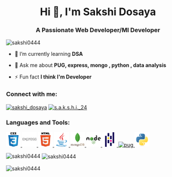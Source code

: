 <h1 align="center">Hi 👋, I'm Sakshi Dosaya</h1>
<h3 align="center">A Passionate Web Developer/Ml Developer</h3>

<p align="left"> <img src="https://komarev.com/ghpvc/?username=sakshi0444&label=Profile%20views&color=0e75b6&style=flat" alt="sakshi0444" /> </p>

- 🌱 I’m currently learning **DSA**

- 💬 Ask me about **PUG, express, mongo , python , data analysis**

- ⚡ Fun fact **I think I'm Developer**

<h3 align="left">Connect with me:</h3>
<p align="left">
<a href="https://twitter.com/sakshi_dosaya" target="blank"><img align="center" src="https://raw.githubusercontent.com/rahuldkjain/github-profile-readme-generator/master/src/images/icons/Social/twitter.svg" alt="sakshi_dosaya" height="30" width="40" /></a>
<a href="https://instagram.com/s.a.k.s.h.i._24" target="blank"><img align="center" src="https://raw.githubusercontent.com/rahuldkjain/github-profile-readme-generator/master/src/images/icons/Social/instagram.svg" alt="s.a.k.s.h.i._24" height="30" width="40" /></a>
</p>

<h3 align="left">Languages and Tools:</h3>
<p align="left"> <a href="https://www.w3schools.com/css/" target="_blank" rel="noreferrer"> <img src="https://raw.githubusercontent.com/devicons/devicon/master/icons/css3/css3-original-wordmark.svg" alt="css3" width="40" height="40"/> </a> <a href="https://expressjs.com" target="_blank" rel="noreferrer"> <img src="https://raw.githubusercontent.com/devicons/devicon/master/icons/express/express-original-wordmark.svg" alt="express" width="40" height="40"/> </a> <a href="https://www.w3.org/html/" target="_blank" rel="noreferrer"> <img src="https://raw.githubusercontent.com/devicons/devicon/master/icons/html5/html5-original-wordmark.svg" alt="html5" width="40" height="40"/> </a> <a href="https://www.java.com" target="_blank" rel="noreferrer"> <img src="https://raw.githubusercontent.com/devicons/devicon/master/icons/java/java-original.svg" alt="java" width="40" height="40"/> </a> <a href="https://www.mongodb.com/" target="_blank" rel="noreferrer"> <img src="https://raw.githubusercontent.com/devicons/devicon/master/icons/mongodb/mongodb-original-wordmark.svg" alt="mongodb" width="40" height="40"/> </a> <a href="https://nodejs.org" target="_blank" rel="noreferrer"> <img src="https://raw.githubusercontent.com/devicons/devicon/master/icons/nodejs/nodejs-original-wordmark.svg" alt="nodejs" width="40" height="40"/> </a> <a href="https://pandas.pydata.org/" target="_blank" rel="noreferrer"> <img src="https://raw.githubusercontent.com/devicons/devicon/2ae2a900d2f041da66e950e4d48052658d850630/icons/pandas/pandas-original.svg" alt="pandas" width="40" height="40"/> </a> <a href="https://pugjs.org" target="_blank" rel="noreferrer"> <img src="https://cdn.worldvectorlogo.com/logos/pug.svg" alt="pug" width="40" height="40"/> </a> <a href="https://www.python.org" target="_blank" rel="noreferrer"> <img src="https://raw.githubusercontent.com/devicons/devicon/master/icons/python/python-original.svg" alt="python" width="40" height="40"/> </a> </p>

<p><img align="left" src="https://github-readme-stats.vercel.app/api/top-langs?username=sakshi0444&show_icons=true&locale=en&layout=compact" alt="sakshi0444" /></p>

<p>&nbsp;<img align="center" src="https://github-readme-stats.vercel.app/api?username=sakshi0444&show_icons=true&locale=en" alt="sakshi0444" /></p>

<p><img align="center" src="https://github-readme-streak-stats.herokuapp.com/?user=sakshi0444&" alt="sakshi0444" /></p>
